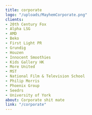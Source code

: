```yaml
---
title: corporate
logo: "/uploads/MayhemCorporate.png"
clients:
- 20th Century Fox
- Alpha LSG
- AMD
- Beko
- First Light PR
- Grundig
- Houzen
- Innocent Smoothies
- Kids Gallery HK
- More United
- MST
- National Film & Television School
- Philip Morris
- Phoenix Group
- Seedrs
- University of York
about: Corporate shit mate
link: "/corporate"
---
```


